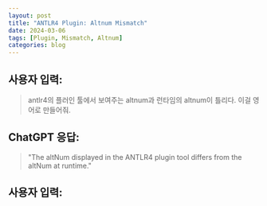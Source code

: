 ```yaml
---
layout: post
title: "ANTLR4 Plugin: Altnum Mismatch"
date: 2024-03-06
tags: [Plugin, Mismatch, Altnum]
categories: blog
---
```


## 사용자 입력:
> antlr4의 플러인 툴에서 보여주는 altnum과 런타임의 altnum이 틀리다.  이걸 영어로 만들어줘.

## ChatGPT 응답:
> "The altNum displayed in the ANTLR4 plugin tool differs from the altNum at runtime."

## 사용자 입력:
> <!--
All ANTLR contributors provide implementation, maintenance and support for free.
We therefore kindly ask that before submitting any issue to ANTLR, you please check off these boxes:

- [ ] I have reproduced my issue using the latest version of ANTLR
- [ ] I have asked at [stackoverflow](http://stackoverflow.com/questions/tagged/antlr4)
- [ ] Responses from the above seem to indicate that my issue could be an ANTLR bug
- [ ] I have done a search of the existing issues to make sure I'm not sending in a duplicate

Please include the following information:
 - target information (Java, C++ ...)
 - smallest possible grammar and code that reproduces the behavior
 - description of the expected behavior and actual behavior
Pointers to suspicious code regions are also very welcome.
-->
해석해줘

## ChatGPT 응답:
> <!--
모든 ANTLR 기여자들은 구현, 유지보수 및 지원을 무료로 제공합니다.
따라서 ANTLR에 이슈를 제출하기 전에 다음 사항을 확인해 주시기 바랍니다:

- [ ] 최신 버전의 ANTLR을 사용하여 문제를 재현했는지 확인했습니다.
- [ ] [stackoverflow](http://stackoverflow.com/questions/tagged/antlr4)에서 질문을 했습니다.
- [ ] 상기 답변에서 나온 바에 따르면 내 문제가 ANTLR 버그일 수 있다는 것을 나타냈습니다.
- [ ] 중복된 이슈를 제출하지 않도록 기존 이슈를 검색했습니다.

다음 정보를 포함해 주시기 바랍니다:
 - 대상 정보 (Java, C++ 등)
 - 해당 동작을 재현하는 가장 작은 문법 및 코드
 - 예상 동작 및 실제 동작에 대한 설명
 - 의심스러운 코드 영역에 대한 포인터도 환영합니다.
-->


